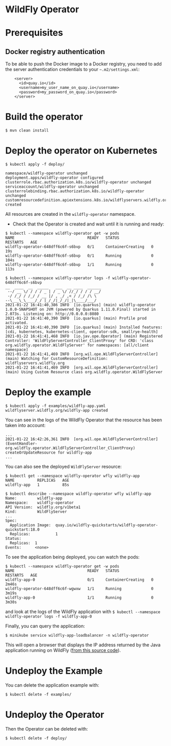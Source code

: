 # WildFly Operator

# Prerequisites

## Docker registry authentication

To be able to push the Docker image to a Docker registry, you need to add the server authentication credentials to 
your `~.m2/settings.xml`:

```
    <server>
      <id>quay.io</id>
      <username>my_user_name_on_quay.io</username>
      <password>my_password_on_quay.io</password>
    </server>
```

# Build the operator

```
$ mvn clean install
```

# Deploy the operator on Kubernetes

```
$ kubectl apply -f deploy/

namespace/wildfly-operator unchanged
deployment.apps/wildfly-operator configured
clusterrole.rbac.authorization.k8s.io/wildfly-operator unchanged
serviceaccount/wildfly-operator unchanged
clusterrolebinding.rbac.authorization.k8s.io/wildfly-operator unchanged
customresourcedefinition.apiextensions.k8s.io/wildflyservers.wildfly.org created
```
All resources are created in the `wildfly-operator` namespace.

* Check that the Operator is created and wait until it is running and ready:

```
$ kubectl --namespace wildfly-operator get -w pods
NAME                                READY   STATUS              RESTARTS   AGE
wildfly-operator-648dff6c6f-s6bvp   0/1     ContainerCreating   0          19s
wildfly-operator-648dff6c6f-s6bvp   0/1     Running             0          104s
wildfly-operator-648dff6c6f-s6bvp   1/1     Running             0          113s

$ kubectl --namespace wildfly-operator logs -f wildfly-operator-648dff6c6f-s6bvp
__  ____  __  _____   ___  __ ____  ______
 --/ __ \/ / / / _ | / _ \/ //_/ / / / __/
 -/ /_/ / /_/ / __ |/ , _/ ,< / /_/ /\ \
--\___\_\____/_/ |_/_/|_/_/|_|\____/___/
2021-01-22 16:41:40,386 INFO  [io.quarkus] (main) wildfly-operator 1.0.0-SNAPSHOT on JVM (powered by Quarkus 1.11.0.Final) started in 2.073s. Listening on: http://0.0.0.0:8080
2021-01-22 16:41:40,390 INFO  [io.quarkus] (main) Profile prod activated.
2021-01-22 16:41:40,390 INFO  [io.quarkus] (main) Installed features: [cdi, kubernetes, kubernetes-client, operator-sdk, smallrye-health]
2021-01-22 16:41:41,468 INFO  [io.jav.ope.Operator] (main) Registered Controller: 'WildFlyServerController_ClientProxy' for CRD: 'class org.wildfly.operator.WildFlyServer' for namespaces: [all/client namespace]
2021-01-22 16:41:41,469 INFO  [org.wil.ope.WildFlyServerController] (main) Watching for CustomResourceDefinition: wildflyservers.wildfly.org
2021-01-22 16:41:41,469 INFO  [org.wil.ope.WildFlyServerController] (main) Using Custom Resource class org.wildfly.operator.WildFlyServer
```

# Deploy the example

```
$ kubectl apply -f examples/wildfly-app.yaml
wildflyserver.wildfly.org/wildfly-app created
```

You can see in the logs of the WildFly Operator that the resource has been taken into account:

```
...
2021-01-22 16:42:26,361 INFO  [org.wil.ope.WildFlyServerController] (EventHandler-org.wildfly.operator.WildFlyServerController_ClientProxy) createOrUpdateResource for wildfly-app
...
```

You can also see the deployed `WildFlyServer` resource:

```
$ kubectl get --namespace wildfly-operator wfly wildfly-app
NAME          REPLICAS   AGE
wildfly-app   1          85s

$ kubectl describe --namespace wildfly-operator wfly wildfly-app
Name:         wildfly-app
Namespace:    wildfly-operator
API Version:  wildfly.org/v1beta1
Kind:         WildFlyServer
...
Spec:
  Application Image:  quay.io/wildfly-quickstarts/wildfly-operator-quickstart:18.0
  Replicas:           1
Status:
  Replicas:  1
Events:      <none>

```

To see the application being deployed, you can watch the pods:

```
$ kubectl --namespace wildfly-operator get -w pods
NAME                                READY   STATUS              RESTARTS   AGE
wildfly-app-0                       0/1     ContainerCreating   0          2m46s
wildfly-operator-648dff6c6f-wgwxw   1/1     Running             0          3m19s
wildfly-app-0                       1/1     Running             0          3m30s
```

and look at the logs of the WildFly application with `$ kubectl --namespace wildfly-operator logs -f wildfly-app-0`

Finally, you can query the application:

```
$ minikube service wildfly-app-loadbalancer -n wildfly-operator
```

This will open a browser that displays the IP address returned by the Java application running
 on WildFly ([from this source code](https://github.com/jmesnil/wildfly-operator-quickstart/blob/ba8b704905542fe1b0f5eacb2d9e480fa729762b/src/main/java/org/jboss/as/quickstarts/rshelloworld/HostService.java#L24)).

# Undeploy the Example

You can delete the application example with:

```
$ kubectl delete -f examples/
```

# Undeploy the Operator

Then the Operator can be deleted with:

```
$ kubectl delete -f deploy/
```
